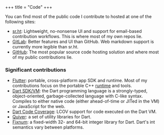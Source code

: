 +++
title = "Code"
+++

You can find most of the public code I contribute to hosted at one of
the following sites:

* [sr.ht](https://git.sr.ht/~cbracken/): Lightweight, no-nonsense UI and
  support for email-based contribution workflows. This is where most of
  my own repos lie.
* [GitLab](https://gitlab.com/cbracken/): Better features and UI than
  GitHub. Web markdown support is currently more legible than sr.ht.
* [GitHub](https://github.com/cbracken/): The most popular source code
  hosting solution and where most of my public contributions lie.

### Significant contributions

* [Flutter](https://github.com/flutter/flutter/): portable,
  cross-platform app SDK and runtime. Most of my contributions focus on
  the portable C++ [runtime](http://github.com/flutter/engine/) and
  tools.
* [Dart SDK/VM](https://github.com/dart-lang/sdk/): the Dart programming
  language is a strongly-typed, object-oriented, garbage-collected
  language with C-like syntax. Compiles to either native code (either
  ahead-of-time or JITed in the VM) or JavaScript for the web.
* [Dart Code Coverage](https://github.com/dart-lang/coverage/): LCOV
  support for code executed on the Dart VM.
* [Quiver](https://github.com/google/quiver-dart/): a set of utility
  libraries for Dart.
* [Fixnum](https://github.com/dart-lang/fixnum/): a fixed-width 32- and
  64-bit integer library for Dart. Dart's int semantics vary between
  platforms.
